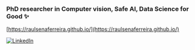 ### PhD researcher in Computer vision, Safe AI, Data Science for Good ✨

[https://raulsenaferreira.github.io/](https://raulsenaferreira.github.io/)

[![LinkedIn](https://img.shields.io/static/v1?label=LinkedIn&message=%20&color=blue&logo=LinkedIn&style=flat-square&logoColor=white)](https://www.linkedin.com/in/raulsenaferreira)
